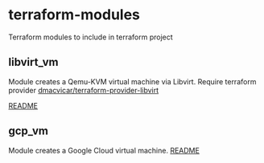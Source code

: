 # terraform-modules

Terraform modules to include in terraform project

## libvirt_vm

Module creates a Qemu-KVM virtual machine via Libvirt.
Require terraform provider [dmacvicar/terraform-provider-libvirt](https://github.com/dmacvicar/terraform-provider-libvirt)

[README](libvirt_vm/readme.md)

## gcp_vm

Module creates a Google Cloud virtual machine.
[README](gcp_vm/readme.md)
